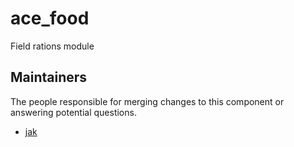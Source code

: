 ace_food
========

Field rations module


## Maintainers

The people responsible for merging changes to this component or answering potential questions.

- [jak](https://github.com/jakkeeny)
